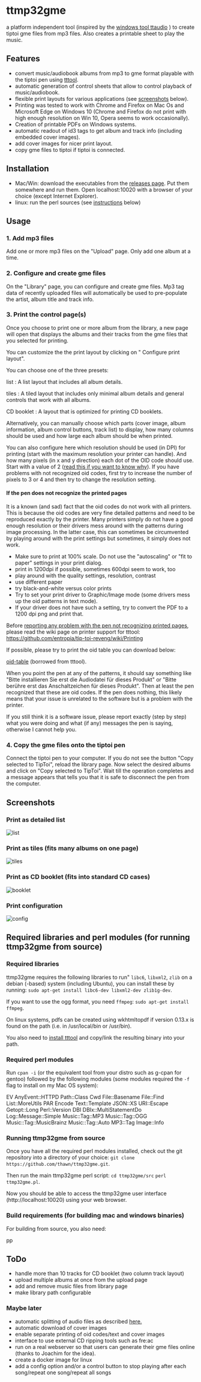 # ttmp32gme
a platform independent tool (inspired by the [windows tool ttaudio](https://github.com/sidiandi/ttaudio) ) to create tiptoi gme files from mp3 files. Also creates a printable sheet to play the music.

## Features
* convert music/audiobook albums from mp3 to gme format playable with the tiptoi pen using [tttool](http://tttool.entropia.de/).
* automatic generation of control sheets that allow to control playback of music/audiobook.
* flexible print layouts for various applications (see [screenshots](#screenshots) below).
* Printing was tested to work with Chrome and Firefox on Mac Os and Microsoft Edge on Windows 10 (Chrome and Firefox do not print with high enough resolution on Win 10, Opera seems to work occasionally).
* Creation of printable PDFs on Windows systems.
* automatic readout of id3 tags to get album and track info (including embedded cover images).
* add cover images for nicer print layout.
* copy gme files to tiptoi if tiptoi is connected.

## Installation
* Mac/Win: download the executables from the [releases page](https://github.com/thawn/ttmp32gme/releases). Put them somewhere and run them. Open localhost:10020 with a browser of your choice (except Internet Explorer).
* linux: run the perl sources (see [instructions](#required-libraries-and-perl-modules-for-running-ttmp32gme-from-source) below)

## Usage
### 1. Add mp3 files
Add one or more mp3 files on the "Upload" page. Only add one
album at a time.

### 2. Configure and create gme files</h4>
On the "Library" page, you can configure and create gme
files. Mp3 tag data of recently uploaded files will automatically be used to
pre-populate the artist, album title and track info.

### 3. Print the control page(s)
Once you choose to print one or more album from the library,
a new page will open that displays the albums and their tracks from the gme
files that you selected for printing.

You can customize the the print layout by clicking on "<span
class="glyphicon glyphicon-cog"></span> Configure print layout".

You can choose one of the three presets:

list
: A list layout that includes all album details.

tiles
: A tiled layout that includes only minimal album details and general controls that work with all albums.

CD booklet
: A layout that is optimized for printing CD booklets.

Alternatively, you can manually choose which parts (cover image, album
information, album control buttons, track list) to display, how many columns
should be used and how large each album should be when printed.</p>

You can also configure here which resolution should be used (in DPI) for
printing (start with the maximum resolution your printer can handle). And how
many pixels (in x and y direction) each dot of the OID code should use. Start
with a value of 2 (<a href="https://en.wikipedia.org/wiki/Nyquist%E2%80%93Shannon_sampling_theorem">read
this if you want to know why</a>). If you have problems with not recognized oid
codes, first try to increase the number of pixels to 3 or 4 and then try to
change the resolution setting.

#### If the pen does not recognize the printed pages

It is a known (and sad) fact that the oid codes do not work with all printers. This is because the oid codes are very fine detailed patterns and need to be reproduced exactly by the printer. Many printers simply do not have a good enough resolution or their drivers mess around with the patterns during image processing. In the latter case, this can sometimes be circumvented by playing around with the print settings but sometimes, it simply does not work.

* Make sure to print at 100% scale. Do not use the "autoscaling" or "fit to paper" settings in your print dialog. 
* print in 1200dpi if possible, sometimes 600dpi seem to work, too
* play around with the quality settings, resolution, contrast
* use different paper
* try black-and-white versus color prints
* Try to set your print driver to Graphic/Image mode (some drivers mess up the oid patterns in text mode).
* If your driver does not have such a setting, try to convert the PDF to a 1200 dpi png and print that. 

Before [reporting any problem with the pen not recognizing printed pages](https://github.com/thawn/ttmp32gme/issues/11), please read the wiki page on printer support for tttool:
https://github.com/entropia/tip-toi-reveng/wiki/Printing

If possible, please try to print the oid table you can download below:

[oid-table](https://cloud.githubusercontent.com/assets/1308449/26282853/beefeec2-3e19-11e7-8413-86a26bb1b1b5.png) (borrowed from tttool).

When you point the pen at any of the patterns, it should say something like "Bitte installieren Sie erst die Audiodatei für dieses Produkt" or "Bitte berühre erst das Anschaltzeichen für dieses Produkt". Then at least the pen recognized that these are oid codes. If the pen does nothing, this likely means that your issue is unrelated to the software but is a problem with the printer.

If you still think it is a software issue, please report exactly (step by step) what you were doing and what (if any) messages the pen is saying, otherwise I cannot help you.

### 4. Copy the gme files onto the tiptoi pen</h4>
Connect the tiptoi pen to your computer. If you do not see the button "Copy
selected to TipToi", reload the library page. Now select
the desired albums and click on "Copy selected to TipToi". Wait till the
operation completes and a message appears that tells you that it is safe to
disconnect the pen from the computer.

## Screenshots
### Print as detailed list
![list](https://github.com/thawn/ttmp32gme/blob/master/src/assets/images/Screen_Shot_list.jpg)

### Print as tiles (fits many albums on one page)
![tiles](https://github.com/thawn/ttmp32gme/blob/master/src/assets/images/Screen_Shot_tiles.jpg)

### Print as CD booklet (fits into standard CD cases)
![booklet](https://github.com/thawn/ttmp32gme/blob/master/src/assets/images/Screen_Shot_cd-booklet.jpg)

### Print configuration
![config](https://github.com/thawn/ttmp32gme/blob/master/src/assets/images/Screen_Shot_print-config.png)


## Required libraries and perl modules (for running ttmp32gme from source)

### Required libraries
ttmp32gme requires the following libraries to run"
`libc6`, `libxml2`, `zlib`
on a debian (-based) system (including Ubuntu), you can install these by running:
`sudo apt-get install libc6-dev libxml2-dev zlib1g-dev`.

If you want to use the ogg format, you need `ffmpeg`:
`sudo apt-get install ffmpeg`.


On linux systems, pdfs can be created using wkhtmltopdf if version 0.13.x is found on the path (i.e. in /usr/local/bin or /usr/bin).

You also need to [install tttool](https://github.com/entropia/tip-toi-reveng#installation) and copy/link the resulting binary into your path.

### Required perl modules
Run `cpan -i` (or the equivalent tool from your distro such as g-cpan for gentoo) followed by the following
modules (some modules required the `-f` flag to install on my Mac OS system):
 
EV
AnyEvent::HTTPD
Path::Class
Cwd
File::Basename
File::Find
List::MoreUtils
PAR
Encode
Text::Template
JSON::XS
URI::Escape
Getopt::Long
Perl::Version
DBI
DBIx::MultiStatementDo
Log::Message::Simple
Music::Tag::MP3
Music::Tag::OGG
Music::Tag::MusicBrainz
Music::Tag::Auto
MP3::Tag
Image::Info

### Running ttmp32gme from source

Once you have all the required perl modules installed, check out the git repository into a directory of your choice:
`git clone https://github.com/thawn/ttmp32gme.git`.

Then run the main ttmp32gme perl script:
`cd ttmp32gme/src`
`perl ttmp32gme.pl`.

Now you should be able to access the ttmp32gme user interface (http://localhost:10020) using your web browser.

### Build requirements (for building mac and windows binaries)

For building from source, you also need:

pp

## ToDo
* handle more than 10 tracks for CD booklet (two column track layout)
* upload multiple albums at once from the upload page
* add and remove music files from library page
* make library path configurable

### Maybe later
* automatic splitting of audio files as described [here.](https://stackoverflow.com/questions/36074224/how-to-split-video-or-audio-by-silent-parts)
* automatic download of cover images
* enable separate printing of oid codes/text and cover images
* interface to use external CD ripping tools such as fre:ac
* run on a real webserver so that users can generate their gme files online (thanks to Joachim for the idea).
* create a docker image for linux
* add a config option and/or a control button to stop playing after each song/repeat one song/repeat all songs
